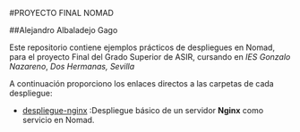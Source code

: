 #PROYECTO FINAL NOMAD

##Alejandro Albaladejo Gago

Este repositorio contiene ejemplos prácticos de despliegues en Nomad, para el proyecto Final del Grado Superior de ASIR, cursando en *IES Gonzalo Nazareno*, *Dos Hermanas, Sevilla*

A continuación proporciono los enlaces directos a las carpetas de cada despliegue:

- [despliegue-nginx](./despliegue-nginx)
:Despliegue básico de un servidor **Nginx** como servicio en Nomad.


